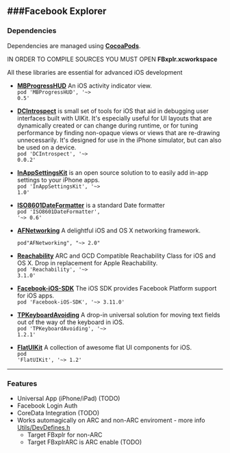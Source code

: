###Facebook Explorer
----
### Dependencies
Dependencies are managed using  [**CocoaPods**](http://www.cocoapods.org).  

IN ORDER TO COMPILE SOURCES YOU MUST OPEN **FBxplr.xcworkspace</h4>**

All these libraries are essential for advanced iOS development

* [**MBProgressHUD**](http://www.bukovinski.com/) An iOS activity indicator view.<br>
<code>pod 'MBProgressHUD', '~> 0.5'</code>

* [**DCIntrospect**](https://github.com/domesticcatsoftware/DCIntrospect) is small set of tools for iOS that aid in debugging user interfaces built with UIKit. It's especially useful for UI layouts that are dynamically created or can change during runtime, or for tuning performance by finding non-opaque views or views that are re-drawing unnecessarily. It's designed for use in the iPhone simulator, but can also be used on a device. <br> 
<code>pod 'DCIntrospect', '~> 0.0.2'</code>

* [**InAppSettingsKit**](https://github.com/futuretap/InAppSettingsKit) is an open source solution to to easily add in-app settings to your iPhone apps.<br>
<code>pod 'InAppSettingsKit', '~> 1.0'</code>
 
* [**ISO8601DateFormatter**](https://bitbucket.org/boredzo/iso-8601-parser-unparser/) is a standard Date formatter  <br>
 <code>pod 'ISO8601DateFormatter', '~> 0.6'</code>
 
* [**AFNetworking**](https://github.com/futuretap/InAppSettingsKit) A delightful iOS and OS X networking framework. <br>
<code> pod"AFNetworking", "~> 2.0"</code>  

* [**Reachability**](https://github.com/tonymillion/Reachability) ARC and GCD Compatible Reachability Class for iOS and OS X. Drop in replacement for Apple Reachability.<br>
<code>pod 'Reachability', '~> 3.1.0'</code> 

* [**Facebook-iOS-SDK**](https://developers.facebook.com/docs/ios/) The iOS SDK provides Facebook Platform support for iOS apps.<br>
<code>pod 'Facebook-iOS-SDK', '~> 3.11.0'</code>

* [**TPKeyboardAvoiding**](https://github.com/michaeltyson/TPKeyboardAvoiding) A drop-in universal solution for moving text fields out of the way of the keyboard in iOS.<br>
<code>pod 'TPKeyboardAvoiding', '~> 1.2.1'</code>

* [**FlatUIKit**](https://github.com/Grouper/FlatUIKit) A collection of awesome flat UI components for iOS.<br>
<code>pod 'FlatUIKit', '~> 1.2'</code>

 
----
### Features
* Universal App (iPhone/iPad) (TODO)
* Facebook Login Auth
* CoreData Integration (TODO)
* Works automagically on ARC and non-ARC enviroment - more info [Utils/DevDefines.h](https://github.com/RIAlizer/FBxplr/blob/master/FBxplr/FBxplr/Utils/DevDefines.h)  
	* Target FBxplr for non-ARC
	* Target FBxplrARC is ARC enable (TODO)